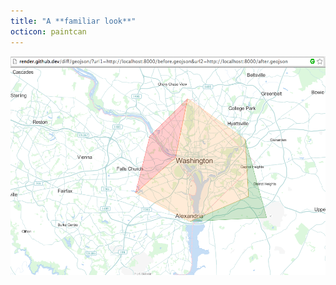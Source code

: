 ```yaml
---
title: "A **familiar look**"
octicon: paintcan
---
```


![Added and removed on GitHub](images/diff-added-removed-dotcom.png)
